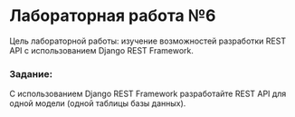 # Лабораторная работа №6
Цель лабораторной работы: изучение возможностей разработки REST API с использованием Django REST Framework.
### Задание:
С использованием Django REST Framework разработайте REST API для одной модели (одной таблицы базы данных).
